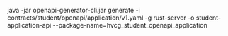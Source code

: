 java -jar openapi-generator-cli.jar generate -i contracts/student/openapi/application/v1.yaml -g rust-server -o student-application-api --package-name=hvcg_student_openapi_application